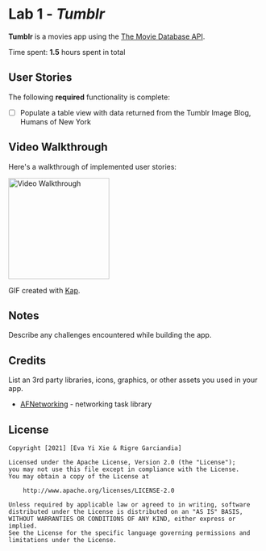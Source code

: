# Lab 1 - *Tumblr*

**Tumblr** is a movies app using the [The Movie Database API](http://docs.themoviedb.apiary.io/#).

Time spent: **1.5** hours spent in total

## User Stories

The following **required** functionality is complete:

- [ ] Populate a table view with data returned from the Tumblr Image Blog, Humans of New York


## Video Walkthrough

Here's a walkthrough of implemented user stories:

<img src='https://github.com/minzsiure/Tumblr/blob/main/tumblr.gif?raw=true' title='Video Walkthrough' width='200' alt='Video Walkthrough' />

GIF created with [Kap](https://getkap.co/).

## Notes

Describe any challenges encountered while building the app.

## Credits

List an 3rd party libraries, icons, graphics, or other assets you used in your app.

- [AFNetworking](https://github.com/AFNetworking/AFNetworking) - networking task library

## License

    Copyright [2021] [Eva Yi Xie & Rigre Garciandia]

    Licensed under the Apache License, Version 2.0 (the "License");
    you may not use this file except in compliance with the License.
    You may obtain a copy of the License at

        http://www.apache.org/licenses/LICENSE-2.0

    Unless required by applicable law or agreed to in writing, software
    distributed under the License is distributed on an "AS IS" BASIS,
    WITHOUT WARRANTIES OR CONDITIONS OF ANY KIND, either express or implied.
    See the License for the specific language governing permissions and
    limitations under the License.
